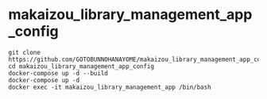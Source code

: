 ﻿# makaizou_library_management_app_config
```
git clone https://github.com/GOTOBUNNOHANAYOME/makaizou_library_management_app_config.git
cd makaizou_library_management_app_config
docker-compose up -d --build
docker-compose up -d
docker exec -it makaizou_library_management_app /bin/bash
```
